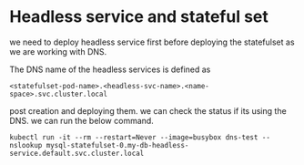 # Headless service and stateful set 

we need to deploy headless service first before deploying the statefulset as we are working with DNS.

The DNS name of the headless services is defined as
~~~
<statefulset-pod-name>.<headless-svc-name>.<name-space>.svc.cluster.local
~~~

post creation and deploying them. we can check the status if its using the DNS. we can run the below command.
~~~
kubectl run -it --rm --restart=Never --image=busybox dns-test -- nslookup mysql-statefulset-0.my-db-headless-service.default.svc.cluster.local
~~~

